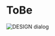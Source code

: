 # ToBe
![DESIGN dialog](http://www.plantuml.com/plantuml/proxy?src=https://raw.githubusercontent.com/nilcy/rtd/master/doc/ToBe.puml)
